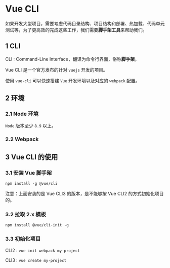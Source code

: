# Vue CLI

如果开发大型项目，需要考虑代码目录结构、项目结构和部署、热加载、代码单元测试等，为了更高效的完成这些工作，我们需要**脚手架工具**来帮助我们。

## 1 CLI

CLI : Command-Line Interface，翻译为命令行界面，俗称**脚手架**。

Vue CLI 是一个官方发布的针对 `vuejs` 开发的项目。

使用 `vue-cli` 可以快速搭建 `Vue` 开发环境以及对应的 `webpack` 配置。

## 2 环境

### 2.1 Node 环境

`Node` 版本至少 `8.9` 以上。

### 2.2 Webpack

## 3 Vue CLI 的使用

### 3.1 安装 Vue 脚手架

```shell
npm install -g @vue/cli
```

注意：上面安装的是 Vue CLI3 的版本，是不能够按 Vue CLI2 的方式初始化项目的。

### 3.2 拉取 2.x 模板

```shell
npm install @vue/cli-init -g
```

### 3.3 初始化项目

CLI2 : `vue init webpack my-project`

CLI3 : `vue create my-project`